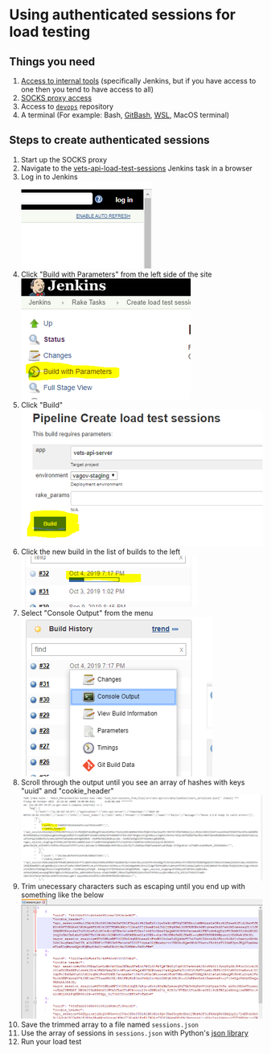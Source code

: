 # Using authenticated sessions for load testing

## Things you need
1. [Access to internal tools](https://github.com/department-of-veterans-affairs/va.gov-team/blob/master/platform/working-with-vsp/onboarding/request-access-to-tools.md) (specifically Jenkins, but if you have access to one then you tend to have access to all)
1. [SOCKS proxy access](https://github.com/department-of-veterans-affairs/vets.gov-team/blob/master/Practice%20Areas/Engineering/Internal%20Tools.md#configure-the-socks-proxy)
1. Access to [`devops`](https://github.com/department-of-veterans-affairs/devops) repository
1. A terminal (For example: Bash, [GitBash](https://gitforwindows.org/), [WSL](https://docs.microsoft.com/en-us/windows/wsl/install-win10), MacOS terminal)

## Steps to create authenticated sessions
1. Start up the SOCKS proxy
1. Navigate to the [vets-api-load-test-sessions](http://jenkins.vfs.va.gov/job/rake_tasks/job/vets-api-load-test-sessions/) Jenkins task in a browser
1. Log in to Jenkins  
    ![Jenkins log in example][jenkins-login]
1. Click "Build with Parameters" from the left side of the site  
    ![Jenkins build with parameters example][jenkins-build-with-parameters]
1. Click "Build"
    ![Jenkins build example][jenkins-build]
1. Click the new build in the list of builds to the left  
    ![Jenkins click the build example][jenkins-click-the-build]  
1. Select "Console Output" from the menu  
    ![Jenkins console output example][jenkins-console-output]
1. Scroll through the output until you see an array of hashes with keys "uuid" and "cookie_header"  
    ![Jenkins session cookie output example][jenkins-session-cookie-output]
1. Trim unecessary characters such as escaping until you end up with something like the below  
    ![Jenkins trimmed session cookies example][jenkins-trimmed-session-cookies]
1. Save the trimmed array to a file named `sessions.json`
1. Use the array of sessions in `sessions.json` with Python's [json library](https://docs.python.org/3/library/json.html)
1. Run your load test

[jenkins-login]: images/jenkins-login.png
[jenkins-build-with-parameters]: images/jenkins-build-with-parameters.png
[jenkins-build]: images/jenkins-build.png
[jenkins-click-the-build]: images/jenkins-click-the-build.png
[jenkins-console-output]: images/jenkins-console-output.png
[jenkins-session-cookie-output]: images/jenkins-session-cookie-output.png
[jenkins-trimmed-session-cookies]: images/jenkins-trimmed-session-cookies.png
